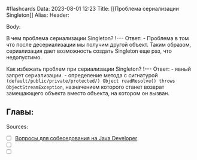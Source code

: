 #flashcards
Data: 2023-08-01 12:23
Title: [[Проблема сериализации Singleton]]
Alias:
Header:




Body:


В чем проблема сериализации Singleton?
!---
Ответ:
	- Проблема в том что после десериализации мы получим другой объект. Таким образом, сериализация дает возможность создать Singleton еще раз, что недопустимо.
<!--SR:!2023-11-03,10,390-->


Как избежать проблем при сериализации Singleton?
!---
Ответ:
	- явный запрет сериализации.
	- определение метода с сигнатурой `(default/public/private/protected/) Object readResolve() throws ObjectStreamException`, назначением которого станет возврат замещающего объекта вместо объекта, на котором он вызван.
<!--SR:!2023-11-03,10,290-->



Главы:
-


Sources:
- [ ] [Вопросы для собеседования на Java Developer](https://github.com/enhorse/java-interview/blob/master/README.md#%D0%9E%D0%9E%D0%9F)
- [ ] []()
- [ ] []()
